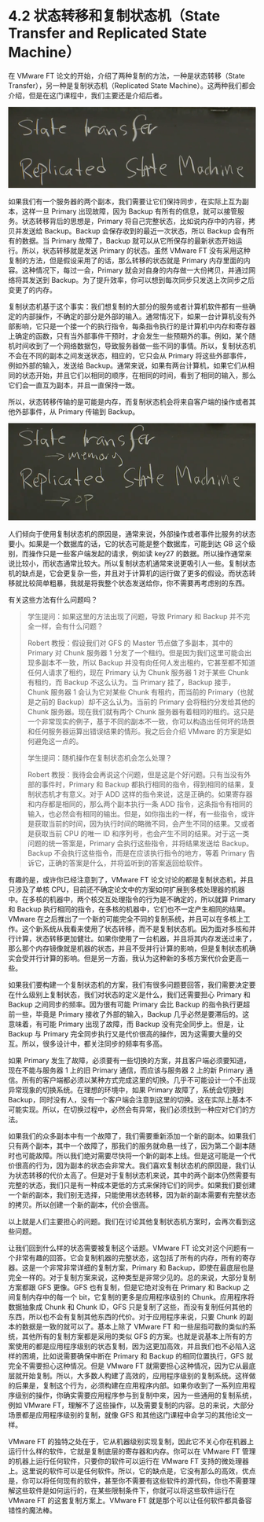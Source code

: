 # 4.2 状态转移和复制状态机（State Transfer and Replicated State Machine）

在 VMware FT 论文的开始，介绍了两种复制的方法，一种是状态转移（State Transfer），另一种是复制状态机（Replicated State Machine）。这两种我们都会介绍，但是在这门课程中，我们主要还是介绍后者。

![](<../assets/image (260).png>)

如果我们有一个服务器的两个副本，我们需要让它们保持同步，在实际上互为副本，这样一旦 Primary 出现故障，因为 Backup 有所有的信息，就可以接管服务。状态转移背后的思想是，Primary 将自己完整状态，比如说内存中的内容，拷贝并发送给 Backup。Backup 会保存收到的最近一次状态，所以 Backup 会有所有的数据。当 Primary 故障了，Backup 就可以从它所保存的最新状态开始运行。所以，状态转移就是发送 Primary 的状态。虽然 VMware FT 没有采用这种复制的方法，但是假设采用了的话，那么转移的状态就是 Primary 内存里面的内容。这种情况下，每过一会，Primary 就会对自身的内存做一大份拷贝，并通过网络将其发送到 Backup。为了提升效率，你可以想到每次同步只发送上次同步之后变更了的内存。

复制状态机基于这个事实：我们想复制的大部分的服务或者计算机软件都有一些确定的内部操作，不确定的部分是外部的输入。通常情况下，如果一台计算机没有外部影响，它只是一个接一个的执行指令，每条指令执行的是计算机中内存和寄存器上确定的函数，只有当外部事件干预时，才会发生一些预期外的事。例如，某个随机时间收到了一个网络数据包，导致服务器做一些不同的事情。所以，复制状态机不会在不同的副本之间发送状态，相应的，它只会从 Primary 将这些外部事件，例如外部的输入，发送给 Backup。通常来说，如果有两台计算机，如果它们从相同的状态开始，并且它们以相同的顺序，在相同的时间，看到了相同的输入，那么它们会一直互为副本，并且一直保持一致。

所以，状态转移传输的是可能是内存，而复制状态机会将来自客户端的操作或者其他外部事件，从 Primary 传输到 Backup。

![](<../assets/image (261).png>)

人们倾向于使用复制状态机的原因是，通常来说，外部操作或者事件比服务的状态要小。如果是一个数据库的话，它的状态可能是整个数据库，可能到达 GB 这个级别，而操作只是一些客户端发起的请求，例如读 key27 的数据。所以操作通常来说比较小，而状态通常比较大。所以复制状态机通常来说更吸引人一些。复制状态机的缺点是，它会更复杂一些，并且对于计算机的运行做了更多的假设。而状态转移就比较简单粗暴，我就是将我整个状态发送给你，你不需要再考虑别的东西。

有关这些方法有什么问题吗？

> 学生提问：如果这里的方法出现了问题，导致 Primary 和 Backup 并不完全一样，会有什么问题？
>
> Robert 教授：假设我们对 GFS 的 Master 节点做了多副本，其中的 Primary 对 Chunk 服务器 1 分发了一个租约。但是因为我们这里可能会出现多副本不一致，所以 Backup 并没有向任何人发出租约，它甚至都不知道任何人请求了租约，现在 Primary 认为 Chunk 服务器 1 对于某些 Chunk 有租约，而 Backup 不这么认为。当 Primary 挂了，Backup 接手，Chunk 服务器 1 会认为它对某些 Chunk 有租约，而当前的 Primary（也就是之前的 Backup）却不这么认为。当前的 Primary 会将租约分发给其他的 Chunk 服务器。现在我们就有两个 Chunk 服务器有着相同的租约。这只是一个非常现实的例子，基于不同的副本不一致，你可以构造出任何坏的场景和任何服务器运算出错误结果的情形。我之后会介绍 VMware 的方案是如何避免这一点的。
>
> 学生提问：随机操作在复制状态机会怎么处理？
>
> Robert 教授：我待会会再说这个问题，但是这是个好问题。只有当没有外部的事件时，Primary 和 Backup 都执行相同的指令，得到相同的结果，复制状态机才有意义。对于 ADD 这样的指令来说，这是正确的。如果寄存器和内存都是相同的，那么两个副本执行一条 ADD 指令，这条指令有相同的输入，也必然会有相同的输出。但是，如你指出的一样，有一些指令，或许是获取当前的时间，因为执行时间的略微不同，会产生不同的结果。又或者是获取当前 CPU 的唯一 ID 和序列号，也会产生不同的结果。对于这一类问题的统一答案是，Primary 会执行这些指令，并将结果发送给 Backup。Backup 不会执行这些指令，而是在应该执行指令的地方，等着 Primary 告诉它，正确的答案是什么，并将监听到的答案返回给软件。

有趣的是，或许你已经注意到了，VMware FT 论文讨论的都是复制状态机，并且只涉及了单核 CPU，目前还不确定论文中的方案如何扩展到多核处理器的机器中。在多核的机器中，两个核交互处理指令的行为是不确定的，所以就算 Primary 和 Backup 执行相同的指令，在多核的机器中，它们也不一定产生相同的结果。VMware 在之后推出了一个新的可能完全不同的复制系统，并且可以在多核上工作。这个新系统从我看来使用了状态转移，而不是复制状态机。因为面对多核和并行计算，状态转移更加健壮。如果你使用了一台机器，并且将其内存发送过来了，那么那个内存镜像就是机器的状态，并且不受并行计算的影响，但是复制状态机确实会受并行计算的影响。但是另一方面，我认为这种新的多核方案代价会更高一些。

如果我们要构建一个复制状态机的方案，我们有很多问题要回答，我们需要决定要在什么级别上复制状态，我们对状态的定义是什么，我们还需要担心 Primary 和 Backup 之间同步的频率。因为很有可能 Primary 会比 Backup 的指令执行更超前一些，毕竟是 Primary 接收了外部的输入，Backup 几乎必然是要滞后的。这意味着，有可能 Primary 出现了故障，而 Backup 没有完全同步上。但是，让 Backup 与 Primary 完全同步执行又是代价很高的操作，因为这需要大量的交互。所以，很多设计中，都关注同步的频率有多高。

如果 Primary 发生了故障，必须要有一些切换的方案，并且客户端必须要知道，现在不能与服务器 1 上的旧 Primary 通信，而应该与服务器 2 上的新 Primary 通信。所有的客户端都必须以某种方式完成这里的切换。几乎不可能设计一个不出现异常现象的切换系统。在理想的环境中，如果 Primary 故障了，系统会切换到 Backup，同时没有人，没有一个客户端会注意到这里的切换。这在实际上基本不可能实现。所以，在切换过程中，必然会有异常，我们必须找到一种应对它们的方法。

如果我们的众多副本中有一个故障了，我们需要重新添加一个新的副本。如果我们只有两个副本，其中一个故障了，那我们的服务就命悬一线了，因为第二个副本随时也可能故障。所以我们绝对需要尽快将一个新的副本上线。但是这可能是一个代价很高的行为，因为副本的状态会非常大。我们喜欢复制状态机的原因是，我们认为状态转移的代价太高了。但是对于复制状态机来说，其中的两个副本仍然需要有完整的状态，我们只是有一种成本更低的方式来保持它们的同步。如果我们要创建一个新的副本，我们别无选择，只能使用状态转移，因为新的副本需要有完整状态的拷贝。所以创建一个新的副本，代价会很高。

以上就是人们主要担心的问题。我们在讨论其他复制状态机方案时，会再次看到这些问题。

让我们回到什么样的状态需要被复制这个话题。VMware FT 论文对这个问题有一个非常有趣的回答。它会复制机器的完整状态，这包括了所有的内存，所有的寄存器。这是一个非常非常详细的复制方案，Primary 和 Backup，即使在最底层也是完全一样的。对于复制方案来说，这种类型是非常少见的。总的来说，大部分复制方案都跟 GFS 更像。GFS 也有复制，但是它绝对没有在 Primary 和 Backup 之间复制内存中的每一个 bit，它复制的更多是应用程序级别的 Chunk。应用程序将数据抽象成 Chunk 和 Chunk ID，GFS 只是复制了这些，而没有复制任何其他的东西，所以也不会有复制其他东西的代价。对于应用程序来说，只要 Chunk 的副本的数据是一致的就可以了。基本上除了 VMware FT 和一些屈指可数的类似的系统，其他所有的复制方案都是采用的类似 GFS 的方案。也就是说基本上所有的方案使用的都是应用程序级别的状态复制，因为这更加高效，并且我们也不必陷入这样的困境，比如说需要确保中断在 Primary 和 Backup 的相同位置执行，GFS 就完全不需要担心这种情况。但是 VMware FT 就需要担心这种情况，因为它从最底层就开始复制。所以，大多数人构建了高效的，应用程序级别的复制系统。这样做的后果是，复制这个行为，必须构建在应用程序内部。如果你收到了一系列应用程序级别的操作，你确实需要应用程序参与到复制中来，因为一些通用的复制系统，例如 VMware FT，理解不了这些操作，以及需要复制的内容。总的来说，大部分场景都是应用程序级别的复制，就像 GFS 和其他这门课程中会学习的其他论文一样。

VMware FT 的独特之处在于，它从机器级别实现复制，因此它不关心你在机器上运行什么样的软件，它就是复制底层的寄存器和内存。你可以在 VMware FT 管理的机器上运行任何软件，只要你的软件可以运行在 VMware FT 支持的微处理器上。这里说的软件可以是任何软件。所以，它的缺点是，它没有那么的高效，优点是，你可以将任何现有的软件，甚至你不需要有这些软件的源代码，你也不需要理解这些软件是如何运行的，在某些限制条件下，你就可以将这些软件运行在 VMware FT 的这套复制方案上。VMware FT 就是那个可以让任何软件都具备容错性的魔法棒。
